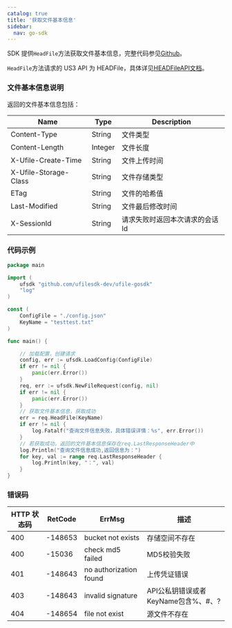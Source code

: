 ```yaml
---
catalog: true  
title: '获取文件基本信息'
sidebar:
  nav: go-sdk
---
```

SDK 提供`HeadFile`方法获取文件基本信息，完整代码参见[Github](https://github.com/ufilesdk-dev/ufile-gosdk/blob/master/file.go)。

`HeadFile`方法请求的 US3 API 为 HEADFile，具体详见[HEADFileAPI文档](https://docs.ucloud.cn/api/ufile-api/head_file)。

### 文件基本信息说明

返回的文件基本信息包括：

| Name           | Type    | Description                    |
| -------------- | ------- | ------------------------------ |
| Content-Type   | String  | 文件类型             |
| Content-Length | Integer | 文件长度             |
| X-Ufile-Create-Time  | String  | 文件上传时间 			|
| X-Ufile-Storage-Class | String | 文件存储类型 			|
| ETag           | String  | 文件的哈希值      |
| Last-Modified	 | String  | 文件最后修改时间				|
| X-SessionId    | String  | 请求失败时返回本次请求的会话Id |

### 代码示例

<div class="copyable" markdown="1">

```go
package main

import (
	ufsdk "github.com/ufilesdk-dev/ufile-gosdk"
	"log"
)

const (
	ConfigFile = "./config.json"
	KeyName = "testtest.txt"
)

func main() {

	// 加载配置，创建请求
	config, err := ufsdk.LoadConfig(ConfigFile)
	if err != nil {
		panic(err.Error())
	}
	req, err := ufsdk.NewFileRequest(config, nil)
	if err != nil {
		panic(err.Error())
	}
	// 获取文件基本信息，获取成功
	err = req.HeadFile(KeyName)
	if err != nil {
		log.Fatalf("查询文件信息失败，具体错误详情：%s", err.Error())
	}
	// 若获取成功，返回的文件基本信息保存在req.LastResponseHeader中
	log.Println("查询文件信息成功,返回信息为：")
	for key, val := range req.LastResponseHeader {
		log.Println(key, "：", val)
	}
}

```
</div>

### 错误码

| HTTP 状态码 | RetCode | ErrMsg                 | 描述                                |
| ----------- | ------- | ---------------------- | ----------------------------------- |
| 400         | -148653 | bucket not exists      | 存储空间不存在                      |
| 400         | -15036  | check md5 failed       | MD5校验失败                         |
| 401         | -148643 | no authorization found | 上传凭证错误                        |
| 403         | -148643 | invalid signature      | API公私钥错误或者KeyName包含%、#、? |
| 404         | -148654 | file not exist         | 源文件不存在                        |

